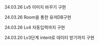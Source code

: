 24.03.26  Lv5 이미지 바꾸기 구현

24.03.26  Room을 통한 유저DB구현

24.03.26  Lv4 자동입력까지 구현

24.03.20  Lv3단계 intent로 데이터 받기까지 구현
